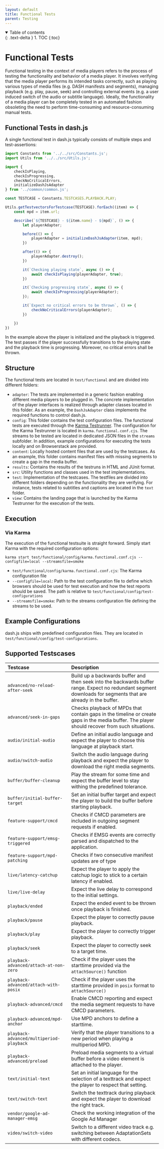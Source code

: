 ```yaml
---
layout: default
title: Functional Tests
parent: Testing
---
```


<details open markdown="block">
  <summary>
    Table of contents
  </summary>
  {: .text-delta }
1. TOC
{:toc}
</details>

# Functional Tests

Functional testing in the context of media players refers to the process of testing the functionality and behavior of a
media player. It involves verifying that the media player performs its intended tasks correctly, such as playing various
types of media files (e.g. DASH manifests and segments), managing playback (e.g. play, pause, seek) and
controlling external events (e.g. a user induced switch of the audio or subtitle language). Ideally, the functionality
of a media player can be completely tested in an automated fashion obsoleting the need to perform time-consuming and
resource-consuming manual tests.

## Functional Tests in dash.js

A single functional test in dash.js typically consists of multiple steps and test-assertions:

````js
import Constants from '../../src/Constants.js';
import Utils from '../../src/Utils.js';

import {
    checkIsPlaying,
    checkIsProgressing,
    checkNoCriticalErrors,
    initializeDashJsAdapter
} from '../common/common.js';

const TESTCASE = Constants.TESTCASES.PLAYBACK.PLAY;

Utils.getTestvectorsForTestcase(TESTCASE).forEach((item) => {
    const mpd = item.url;

    describe(`${TESTCASE} - ${item.name} - ${mpd}`, () => {
        let playerAdapter;

        before(() => {
            playerAdapter = initializeDashJsAdapter(item, mpd);
        })

        after(() => {
            playerAdapter.destroy();
        })

        it(`Checking playing state`, async () => {
            await checkIsPlaying(playerAdapter, true);
        })

        it(`Checking progressing state`, async () => {
            await checkIsProgressing(playerAdapter);
        });

        it(`Expect no critical errors to be thrown`, () => {
            checkNoCriticalErrors(playerAdapter);
        })

    })
})
````

In the example above the player is initialized and the playback is triggered. The test passes if the player successfully
transitions to the playing state and the playback time is progressing. Moreover, no critical errors shall be thrown.

## Structure

The functional tests are located in `test/functional` and are divided into different folders:

- `adapter`: The tests are implemented in a generic fashion enabling different media players to be
  plugged in. The concrete implementation of the player interfaces is realized through adapter classes located in this
  folder. As an example, the `DashJsAdapter` class implements the required functions to control dash.js.
- `config`: This folder contains the test configuration files. The functional tests are executed through
  the [Karma Testrunner](https://karma-runner.github.io/latest/index.html). The configuration for the Karma Testrunner
  is located in `karma.functional.conf.cjs`. The streams to be tested are located in
  dedicated JSON files in the `streams` subfolder. In addition, example configurations for executing the tests locally
  and on Browserstack are provided.
- `content`: Locally hosted content files that are used by the testcases. As an example, this folder contains manifest
  files with missing segments to create a gap in the media buffer.
- `results`: Contains the results of the testruns in HTML and JUnit format.
- `src`: Utility functions and classes used in the test implementations.
- `test`: Implementation of the testcases. The testfiles are divided into different folders depending on the
  functionality they are verifying. For instance, tests related to subtitles and captions are located in the `text`
  folder.
- `view`: Contains the landing page that is launched by the Karma Testrunner for the execution of the tests.

## Execution

### Via Karma

The execution of the functional testsuite is straight forward. Simply start Karma with the required configuration
options:

`karma start test/functional/config/karma.functional.conf.cjs --configfile=local --streamsfile=smoke`

* `test/functional/config/karma.functional.conf.cjs`: The Karma configuration file
* `--configfile=local`: Path to the test configuration file to define which browsers should be used for test execution
  and
  how the test reports should be saved. The path is relative to `test/functional/config/test-configurations`
* `--streamsfile=smoke`: Path to the streams configuration file defining the streams to be used.

## Example Configurations

dash.js ships with predefined configuration files. They are located in `test/functional/config/test-configurations`.

## Supported Testscases

| Testcase                                 | Description                                                                                                                                                   |
|:-----------------------------------------|:--------------------------------------------------------------------------------------------------------------------------------------------------------------|
| `advanced/no-reload-after-seek`          | Build up a backwards buffer and then seek into the backwards buffer range. Expect no redundant segment downloads for segments that are already in the buffer. |
| `advanced/seek-in-gaps`                  | Checks playback of MPDs that contain gaps in the timeline or create gaps in the media buffer. The player should recover from such situations.                 |
| `audio/initial-audio`                    | Define an initial audio language and expect the player to choose this language at playback start.                                                             |
| `audio/switch-audio`                     | Switch the audio language during playback and expect the player to download the right media segments.                                                         |
| `buffer/buffer-cleanup`                  | Play the stream for some time and expect the buffer level to stay withing the predefined tolerance.                                                           |
| `buffer/initial-buffer-target`           | Set an initial buffer target and expect the player to build the buffer before starting playback.                                                              |
| `feature-support/cmcd`                   | Checks if CMCD parameters are included in outgoing segment requests if enabled.                                                                               |
| `feature-support/emsg-triggered`         | Checks if EMSG events are correctly parsed and dispatched to the application.                                                                                 |
| `feature-support/mpd-patching`           | Checks if two consecutive manifest updates are of type <Patch>                                                                                                |
| `live/latency-catchup`                   | Expect the player to apply the catchup logic to stick to a certain latency if enabled.                                                                        |
| `live/live-delay`                        | Expect the live delay to correspond to the initial settings.                                                                                                  |
| `playback/ended`                         | Expect the ended event to be thrown once playback is finished.                                                                                                |
| `playback/pause`                         | Expect the player to correctly pause playback.                                                                                                                |
| `playback/play`                          | Expect the player to correctly trigger playback.                                                                                                              |
| `playback/seek`                          | Expect the player to correctly seek to a target time.                                                                                                         |
| `playback-advanced/attach-at-non-zero`   | Check if the player uses the starttime provided via the `attachSource()` function                                                                             |
| `playback-advanced/attach-with-posix`    | Check if the player uses the starttime provided in `posix` format to `attachSource()`                                                                         |
| `playback-advanced/cmcd`                 | Enable CMCD reporting and expect the media segment requests to have CMCD parameters.                                                                          |
| `playback-advanced/mpd-anchor`           | Use MPD anchors to define a starttime.                                                                                                                        |
| `playback-advanced/multiperiod-playback` | Verify that the player transitions to a new period when playing a multiperiod MPD.                                                                            |
| `playback-advanced/preload`              | Preload media segments to a virtual buffer before a video element is attached to the player.                                                                  |
| `text/initial-text`                      | Set an initial language for the selection of a texttrack and expect the player to respect that setting.                                                       |
| `text/switch-text`                       | Switch the texttrack during playback and expect the player to download the right track.                                                                       |
| `vendor/google-ad-manager-emsg`          | Check the working integration of the Google Ad Manager                                                                                                        |
| `video/switch-video`                     | Switch to a different video track e.g. switching between AdaptationSets with different codecs.                                                                |

